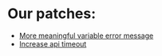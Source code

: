 # Our patches:
- [More meaningful variable error message](https://github.com/corpusops/ansible/commit/090c7404df84fa99339136191e552560be00b8fd)
- [Increase api timeout](https://github.com/corpusops/ansible/commit/46eb6a17fc060d02b46b2c40fe85a52a4c76d4d6)
